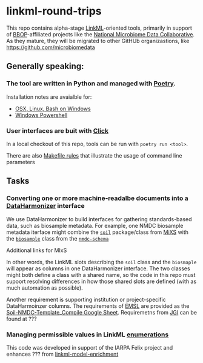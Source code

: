 # linkml-round-trips

This repo contains alpha-stage [LinkML](https://linkml.io/)-oriented tools, primarily in support of [BBOP](http://www.berkeleybop.org/index.html)-affiliated projects like the [National Microbiome Data Collaborative](https://microbiomedata.org/). As they mature, they will be migrated to other GitHUb organizastions, like https://github.com/microbiomedata

## Generally speaking:
### The tool are written in Python and managed with [Poetry](https://python-poetry.org/). 
Installation notes are avaialble for:
- [OSX, Linux, Bash on Windows](https://python-poetry.org/docs/#osx--linux--bashonwindows-install-instructions)
- [Windows Powershell](https://python-poetry.org/docs/#windows-powershell-install-instructions)

### User interfaces are buit with [Click](https://click.palletsprojects.com/)
In a local checkout of this repo, tools can be run with `poetry run <tool>`.

There are also [Makefile rules](Makefile) that illustrate the usage of command line parameters


## Tasks

### Converting one or more machine-readalbe documents into a [DataHarmonizer](https://github.com/cidgoh/DataHarmonizer) interface
We use DataHarmonizer to build interfaces for gathering standards-based data, such as biosample metadata. For example, one NMDC biosample metadata iterface might combine the [`soil`](https://cmungall.github.io/mixs-source/Soil/#class-soil) package/class from [MiXS](https://github.com/cmungall/mixs-source) with the [`biosample`](https://microbiomedata.github.io/nmdc-schema/Biosample/#class-biosample) class from the [`nmdc-schema`](https://github.com/microbiomedata/nmdc-schema)

Additional links for MIxS

In other words, the LinkML slots describing the `soil` class and the `biosmaple` will appear as columns in one DataHarmonizer interface. The two classes might both define a class with a shared name, so the code in this repo must supoort resolving differences in how those shared slots are defined (with as much automation as possible).

Another requirement is supporting institution or project-specific DataHarmoinzer columns. The requirements of [EMSL](https://www.emsl.pnnl.gov/) are provided as the [Soil-NMDC-Template_Compile Google Sheet](https://docs.google.com/spreadsheets/d/1pSmxX6XGOxmoA7S7rKyj5OaEl3PmAl4jAOlROuNHrU0/edit#gid=0). Requiremetns from [JGI](https://jgi.doe.gov/) can be found at ???

### Managing permissible values in LinkML [enumerations](https://linkml.io/linkml-model/docs/EnumDefinition/)
This code was developed in support of the IARPA Felix project and enhances ??? from [linkml-model-enrichment](https://github.com/linkml/linkml-model-enrichment)
